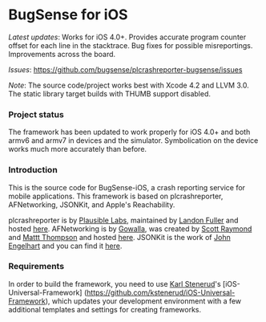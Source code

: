 # BugSense for iOS

*Latest updates*: Works for iOS 4.0+. Provides accurate program counter offset for each line in the stacktrace. Bug fixes for possible misreportings. Improvements across the board.

*Issues*: https://github.com/bugsense/plcrashreporter-bugsense/issues 

*Note*: The source code/project works best with Xcode 4.2 and LLVM 3.0. The static library target builds with THUMB support disabled.


### Project status
 
The framework has been updated to work properly for iOS 4.0+ and both armv6 and armv7 in devices and the simulator. Symbolication on the device works much more accurately than before.


### Introduction

This is the source code for BugSense-iOS, a crash reporting service for mobile applications. This framework is based on plcrashreporter, AFNetworking, JSONKit, and Apple's Reachability. 

plcrashreporter is by [Plausible Labs](http://plausible.coop/), maintained by [Landon Fuller](http://landonf.bikemonkey.org/) and hosted [here](http://code.google.com/p/plcrashreporter/). AFNetworking is by [Gowalla](http://gowalla.com/), was created by [Scott Raymond](https://github.com/sco/) and [Mattt Thompson](https://github.com/mattt) and hosted [here](https://github.com/gowalla/AFNetworking). JSONKit is the work of [John Engelhart](https://github.com/johnezang) and you can find it [here](https://github.com/johnezang/JSONKit).


### Requirements 

In order to build the framework, you need to use [Karl Stenerud](https://github.com/kstenerud)'s [iOS-Universal-Framework] (https://github.com/kstenerud/iOS-Universal-Framework), which updates your development environment with a few additional templates and settings for creating frameworks.


